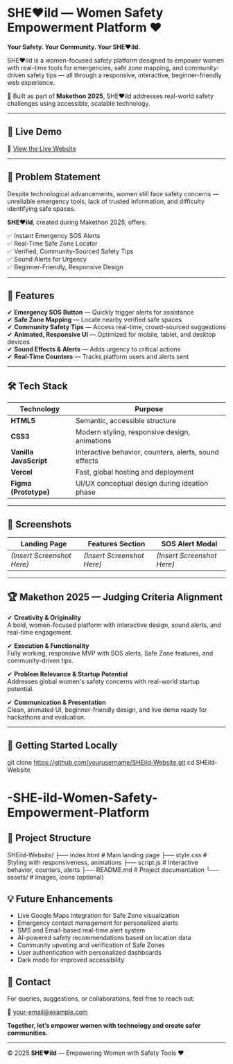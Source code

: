 # SHE❤️ild — Women Safety Empowerment Platform ❤️

**Your Safety. Your Community. Your SHE❤️ild.**

SHE❤️ild is a women-focused safety platform designed to empower women with real-time tools for emergencies, safe zone mapping, and community-driven safety tips — all through a responsive, interactive, beginner-friendly web experience.

🚨 Built as part of **Makethon 2025**, SHE❤️ild addresses real-world safety challenges using accessible, scalable technology.

---

## 🚀 Live Demo

🔗 [View the Live Website](https://your-vercel-link-here.vercel.app)

---

## 🎯 Problem Statement

Despite technological advancements, women still face safety concerns — unreliable emergency tools, lack of trusted information, and difficulty identifying safe spaces.

**SHE❤️ild**, created during Makethon 2025, offers:

✅ Instant Emergency SOS Alerts  
✅ Real-Time Safe Zone Locator  
✅ Verified, Community-Sourced Safety Tips  
✅ Sound Alerts for Urgency  
✅ Beginner-Friendly, Responsive Design  

---

## 🌟 Features

✔ **Emergency SOS Button** — Quickly trigger alerts for assistance  
✔ **Safe Zone Mapping** — Locate nearby verified safe spaces  
✔ **Community Safety Tips** — Access real-time, crowd-sourced suggestions  
✔ **Animated, Responsive UI** — Optimized for mobile, tablet, and desktop devices  
✔ **Sound Effects & Alerts** — Adds urgency to critical actions  
✔ **Real-Time Counters** — Tracks platform users and alerts sent  

---

## 🛠️ Tech Stack

| Technology         | Purpose                                   |
|--------------------|-------------------------------------------|
| **HTML5**           | Semantic, accessible structure            |
| **CSS3**            | Modern styling, responsive design, animations |
| **Vanilla JavaScript** | Interactive behavior, counters, alerts, sound effects |
| **Vercel**          | Fast, global hosting and deployment       |
| **Figma (Prototype)** | UI/UX conceptual design during ideation phase |

---

## 📸 Screenshots

| Landing Page                      | Features Section                  | SOS Alert Modal                    |
|-----------------------------------|------------------------------------|------------------------------------|
| *(Insert Screenshot Here)*        | *(Insert Screenshot Here)*         | *(Insert Screenshot Here)*         |

---

## 🏆 Makethon 2025 — Judging Criteria Alignment

✔ **Creativity & Originality**  
A bold, women-focused platform with interactive design, sound alerts, and real-time engagement.  

✔ **Execution & Functionality**  
Fully working, responsive MVP with SOS alerts, Safe Zone features, and community-driven tips.  

✔ **Problem Relevance & Startup Potential**  
Addresses global women's safety concerns with real-world startup potential.  

✔ **Communication & Presentation**  
Clean, animated UI, beginner-friendly design, and live demo ready for hackathons and evaluation.

---

## 🚀 Getting Started Locally

git clone https://github.com/yourusername/SHEild-Website.git
cd SHEild-Website
# -SHE-ild-Women-Safety-Empowerment-Platform

## 📁 Project Structure

SHEild-Website/
├── index.html       # Main landing page
├── style.css        # Styling with responsiveness, animations
├── script.js        # Interactive behavior, counters, alerts
├── README.md        # Project documentation
└── assets/          # Images, icons (optional)

## 💡 Future Enhancements

- Live Google Maps integration for Safe Zone visualization  
- Emergency contact management for personalized alerts  
- SMS and Email-based real-time alert system  
- AI-powered safety recommendations based on location data  
- Community upvoting and verification of Safe Zones  
- User authentication with personalized dashboards  
- Dark mode for improved accessibility  

## 📩 Contact

For queries, suggestions, or collaborations, feel free to reach out:

📧 your-email@example.com  

**Together, let’s empower women with technology and create safer communities.**

---

© 2025 **SHE❤️ild** — Empowering Women with Safety Tools ❤️  




